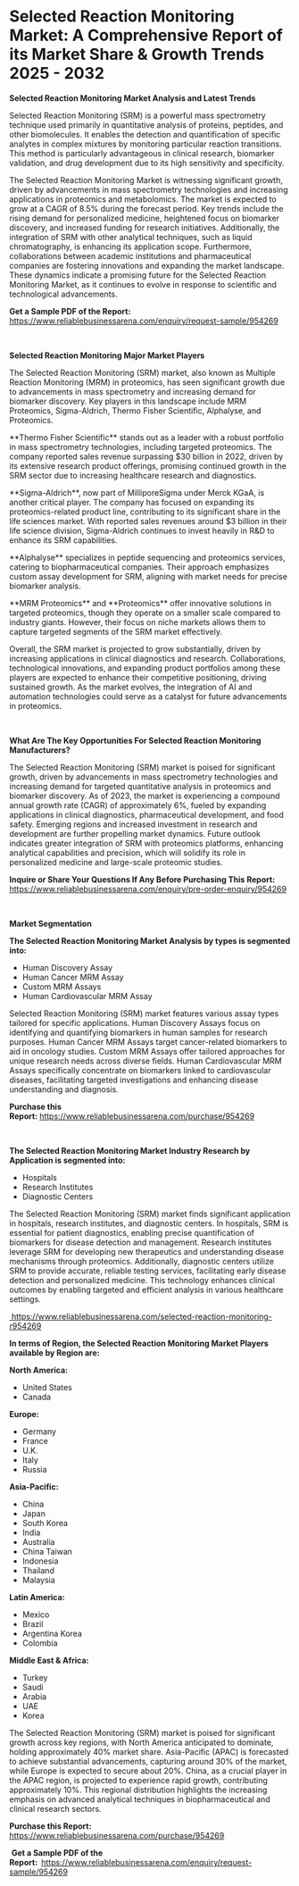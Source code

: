 <p><h1>Selected Reaction Monitoring Market: A Comprehensive Report of its Market Share & Growth Trends 2025 - 2032</h1></p><p><strong>Selected Reaction Monitoring Market Analysis and Latest Trends</strong></p>
<p><p>Selected Reaction Monitoring (SRM) is a powerful mass spectrometry technique used primarily in quantitative analysis of proteins, peptides, and other biomolecules. It enables the detection and quantification of specific analytes in complex mixtures by monitoring particular reaction transitions. This method is particularly advantageous in clinical research, biomarker validation, and drug development due to its high sensitivity and specificity.</p><p>The Selected Reaction Monitoring Market is witnessing significant growth, driven by advancements in mass spectrometry technologies and increasing applications in proteomics and metabolomics. The market is expected to grow at a CAGR of 8.5% during the forecast period. Key trends include the rising demand for personalized medicine, heightened focus on biomarker discovery, and increased funding for research initiatives. Additionally, the integration of SRM with other analytical techniques, such as liquid chromatography, is enhancing its application scope. Furthermore, collaborations between academic institutions and pharmaceutical companies are fostering innovations and expanding the market landscape. These dynamics indicate a promising future for the Selected Reaction Monitoring Market, as it continues to evolve in response to scientific and technological advancements.</p></p>
<p><strong>Get a Sample PDF of the Report:&nbsp;</strong> <a href="https://www.reliablebusinessarena.com/enquiry/request-sample/954269?utm_campaign=2488&utm_medium=2&utm_source=Github&utm_content=ia&utm_term=18042025&utm_id=selected-reaction-monitoring">https://www.reliablebusinessarena.com/enquiry/request-sample/954269</a></p>
<p>&nbsp;</p>
<p><strong>Selected Reaction Monitoring Major Market Players</strong></p>
<p><p>The Selected Reaction Monitoring (SRM) market, also known as Multiple Reaction Monitoring (MRM) in proteomics, has seen significant growth due to advancements in mass spectrometry and increasing demand for biomarker discovery. Key players in this landscape include MRM Proteomics, Sigma-Aldrich, Thermo Fisher Scientific, Alphalyse, and Proteomics.</p><p>**Thermo Fisher Scientific** stands out as a leader with a robust portfolio in mass spectrometry technologies, including targeted proteomics. The company reported sales revenue surpassing $30 billion in 2022, driven by its extensive research product offerings, promising continued growth in the SRM sector due to increasing healthcare research and diagnostics.</p><p>**Sigma-Aldrich**, now part of MilliporeSigma under Merck KGaA, is another critical player. The company has focused on expanding its proteomics-related product line, contributing to its significant share in the life sciences market. With reported sales revenues around $3 billion in their life science division, Sigma-Aldrich continues to invest heavily in R&D to enhance its SRM capabilities.</p><p>**Alphalyse** specializes in peptide sequencing and proteomics services, catering to biopharmaceutical companies. Their approach emphasizes custom assay development for SRM, aligning with market needs for precise biomarker analysis.</p><p>**MRM Proteomics** and **Proteomics** offer innovative solutions in targeted proteomics, though they operate on a smaller scale compared to industry giants. However, their focus on niche markets allows them to capture targeted segments of the SRM market effectively.</p><p>Overall, the SRM market is projected to grow substantially, driven by increasing applications in clinical diagnostics and research. Collaborations, technological innovations, and expanding product portfolios among these players are expected to enhance their competitive positioning, driving sustained growth. As the market evolves, the integration of AI and automation technologies could serve as a catalyst for future advancements in proteomics.</p></p>
<p>&nbsp;</p>
<p><strong>What Are The Key Opportunities For Selected Reaction Monitoring Manufacturers?</strong></p>
<p><p>The Selected Reaction Monitoring (SRM) market is poised for significant growth, driven by advancements in mass spectrometry technologies and increasing demand for targeted quantitative analysis in proteomics and biomarker discovery. As of 2023, the market is experiencing a compound annual growth rate (CAGR) of approximately 6%, fueled by expanding applications in clinical diagnostics, pharmaceutical development, and food safety. Emerging regions and increased investment in research and development are further propelling market dynamics. Future outlook indicates greater integration of SRM with proteomics platforms, enhancing analytical capabilities and precision, which will solidify its role in personalized medicine and large-scale proteomic studies.</p></p>
<p><strong>Inquire or Share Your Questions If Any Before Purchasing This Report:</strong> <a href="https://www.reliablebusinessarena.com/enquiry/pre-order-enquiry/954269?utm_campaign=2488&utm_medium=2&utm_source=Github&utm_content=ia&utm_term=18042025&utm_id=selected-reaction-monitoring">https://www.reliablebusinessarena.com/enquiry/pre-order-enquiry/954269</a></p>
<p>&nbsp;</p>
<p><strong>Market Segmentation</strong></p>
<p><strong>The Selected Reaction Monitoring Market Analysis by types is segmented into:</strong></p>
<p><ul><li>Human Discovery Assay</li><li>Human Cancer MRM Assay</li><li>Custom MRM Assays</li><li>Human Cardiovascular MRM Assay</li></ul></p>
<p><p>Selected Reaction Monitoring (SRM) market features various assay types tailored for specific applications. Human Discovery Assays focus on identifying and quantifying biomarkers in human samples for research purposes. Human Cancer MRM Assays target cancer-related biomarkers to aid in oncology studies. Custom MRM Assays offer tailored approaches for unique research needs across diverse fields. Human Cardiovascular MRM Assays specifically concentrate on biomarkers linked to cardiovascular diseases, facilitating targeted investigations and enhancing disease understanding and diagnosis.</p></p>
<p><strong>Purchase this Report:&nbsp;</strong><a href="https://www.reliablebusinessarena.com/purchase/954269?utm_campaign=2488&utm_medium=2&utm_source=Github&utm_content=ia&utm_term=18042025&utm_id=selected-reaction-monitoring">https://www.reliablebusinessarena.com/purchase/954269</a></p>
<p>&nbsp;</p>
<p><strong>The Selected Reaction Monitoring Market Industry Research by Application is segmented into:</strong></p>
<p><ul><li>Hospitals</li><li>Research Institutes</li><li>Diagnostic Centers</li></ul></p>
<p><p>The Selected Reaction Monitoring (SRM) market finds significant application in hospitals, research institutes, and diagnostic centers. In hospitals, SRM is essential for patient diagnostics, enabling precise quantification of biomarkers for disease detection and management. Research institutes leverage SRM for developing new therapeutics and understanding disease mechanisms through proteomics. Additionally, diagnostic centers utilize SRM to provide accurate, reliable testing services, facilitating early disease detection and personalized medicine. This technology enhances clinical outcomes by enabling targeted and efficient analysis in various healthcare settings.</p></p>
<p><a href="https://www.reliablebusinessarena.com/selected-reaction-monitoring-r954269?utm_campaign=2488&utm_medium=2&utm_source=Github&utm_content=ia&utm_term=18042025&utm_id=selected-reaction-monitoring">&nbsp;https://www.reliablebusinessarena.com/selected-reaction-monitoring-r954269</a></p>
<p><strong>In terms of Region, the Selected Reaction Monitoring Market Players available by Region are:</strong></p>
<p>
    <p> <strong> North America: </strong>
        <ul>
            <li>United States</li>
            <li>Canada</li>
        </ul>
        </p> 
    <p> <strong> Europe: </strong>
        <ul>
            <li>Germany</li>
            <li>France</li>
            <li>U.K.</li>
            <li>Italy</li>
            <li>Russia</li>
        </ul>
        </p> 
    <p> <strong> Asia-Pacific: </strong>
        <ul>
            <li>China</li>
            <li>Japan</li>
            <li>South Korea</li>
            <li>India</li>
            <li>Australia</li>
            <li>China Taiwan</li>
            <li>Indonesia</li>
            <li>Thailand</li>
            <li>Malaysia</li>
        </ul>
        </p> 
    <p> <strong> Latin America: </strong>
        <ul>
            <li>Mexico</li>
            <li>Brazil</li>
            <li>Argentina Korea</li>
            <li>Colombia</li>
        </ul>
        </p> 
    <p> <strong> Middle East & Africa: </strong>
        <ul>
            <li>Turkey</li>
            <li>Saudi</li>
            <li>Arabia</li>
            <li>UAE</li>
            <li>Korea</li>
        </ul>
    </p>
    </p>
<p><p>The Selected Reaction Monitoring (SRM) market is poised for significant growth across key regions, with North America anticipated to dominate, holding approximately 40% market share. Asia-Pacific (APAC) is forecasted to achieve substantial advancements, capturing around 30% of the market, while Europe is expected to secure about 20%. China, as a crucial player in the APAC region, is projected to experience rapid growth, contributing approximately 10%. This regional distribution highlights the increasing emphasis on advanced analytical techniques in biopharmaceutical and clinical research sectors.</p></p>
<p><strong>Purchase this Report: </strong><a href="https://www.reliablebusinessarena.com/purchase/954269?utm_campaign=2488&utm_medium=2&utm_source=Github&utm_content=ia&utm_term=18042025&utm_id=selected-reaction-monitoring">https://www.reliablebusinessarena.com/purchase/954269</a></p>
<p>&nbsp;<strong>Get a Sample PDF of the Report:&nbsp;&nbsp;</strong><a href="https://www.reliablebusinessarena.com/enquiry/request-sample/954269?utm_campaign=2488&utm_medium=2&utm_source=Github&utm_content=ia&utm_term=18042025&utm_id=selected-reaction-monitoring">https://www.reliablebusinessarena.com/enquiry/request-sample/954269</a></p>
<p><strong></strong></p>
<p><p></p><p></p><p></p></p>
